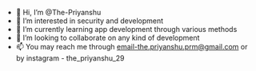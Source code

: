 - 👋 Hi, I’m @The-Priyanshu
- 👀 I’m interested in security and development
- 🌱 I’m currently learning app development through various methods
- 💞️ I’m looking to collaborate on any kind of development
- 📫 You may reach me through email-the.priyanshu.prm@gmail.com or by instagram - the_priyanshu_29

<!---
The-Priyanshu/The-Priyanshu is a ✨ special ✨ repository because its `README.md` (this file) appears on your GitHub profile.
You can click the Preview link to take a look at your changes.
--->
